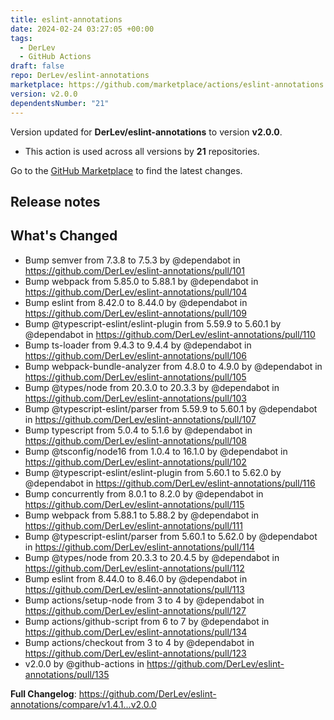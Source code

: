 ```yaml
---
title: eslint-annotations
date: 2024-02-24 03:27:05 +00:00
tags:
  - DerLev
  - GitHub Actions
draft: false
repo: DerLev/eslint-annotations
marketplace: https://github.com/marketplace/actions/eslint-annotations
version: v2.0.0
dependentsNumber: "21"
---
```



Version updated for **DerLev/eslint-annotations** to version **v2.0.0**.
- This action is used across all versions by **21** repositories.

Go to the [GitHub Marketplace](https://github.com/marketplace/actions/eslint-annotations) to find the latest changes.

## Release notes

## What's Changed
* Bump semver from 7.3.8 to 7.5.3 by @dependabot in https://github.com/DerLev/eslint-annotations/pull/101
* Bump webpack from 5.85.0 to 5.88.1 by @dependabot in https://github.com/DerLev/eslint-annotations/pull/104
* Bump eslint from 8.42.0 to 8.44.0 by @dependabot in https://github.com/DerLev/eslint-annotations/pull/109
* Bump @typescript-eslint/eslint-plugin from 5.59.9 to 5.60.1 by @dependabot in https://github.com/DerLev/eslint-annotations/pull/110
* Bump ts-loader from 9.4.3 to 9.4.4 by @dependabot in https://github.com/DerLev/eslint-annotations/pull/106
* Bump webpack-bundle-analyzer from 4.8.0 to 4.9.0 by @dependabot in https://github.com/DerLev/eslint-annotations/pull/105
* Bump @types/node from 20.3.0 to 20.3.3 by @dependabot in https://github.com/DerLev/eslint-annotations/pull/103
* Bump @typescript-eslint/parser from 5.59.9 to 5.60.1 by @dependabot in https://github.com/DerLev/eslint-annotations/pull/107
* Bump typescript from 5.0.4 to 5.1.6 by @dependabot in https://github.com/DerLev/eslint-annotations/pull/108
* Bump @tsconfig/node16 from 1.0.4 to 16.1.0 by @dependabot in https://github.com/DerLev/eslint-annotations/pull/102
* Bump @typescript-eslint/eslint-plugin from 5.60.1 to 5.62.0 by @dependabot in https://github.com/DerLev/eslint-annotations/pull/116
* Bump concurrently from 8.0.1 to 8.2.0 by @dependabot in https://github.com/DerLev/eslint-annotations/pull/115
* Bump webpack from 5.88.1 to 5.88.2 by @dependabot in https://github.com/DerLev/eslint-annotations/pull/111
* Bump @typescript-eslint/parser from 5.60.1 to 5.62.0 by @dependabot in https://github.com/DerLev/eslint-annotations/pull/114
* Bump @types/node from 20.3.3 to 20.4.5 by @dependabot in https://github.com/DerLev/eslint-annotations/pull/112
* Bump eslint from 8.44.0 to 8.46.0 by @dependabot in https://github.com/DerLev/eslint-annotations/pull/113
* Bump actions/setup-node from 3 to 4 by @dependabot in https://github.com/DerLev/eslint-annotations/pull/127
* Bump actions/github-script from 6 to 7 by @dependabot in https://github.com/DerLev/eslint-annotations/pull/134
* Bump actions/checkout from 3 to 4 by @dependabot in https://github.com/DerLev/eslint-annotations/pull/123
* v2.0.0 by @github-actions in https://github.com/DerLev/eslint-annotations/pull/135


**Full Changelog**: https://github.com/DerLev/eslint-annotations/compare/v1.4.1...v2.0.0
